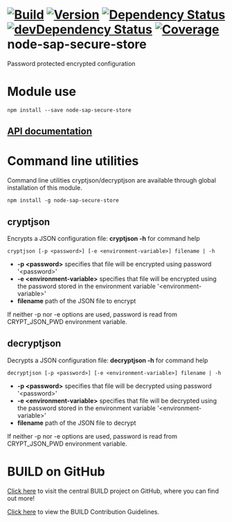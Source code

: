 [![Build](https://img.shields.io/travis/sapbuild/node-sap-secure-store.svg?style=flat-square)](http://travis-ci.org/sapbuild/node-sap-secure-store)
[![Version](https://img.shields.io/npm/v/node-sap-secure-store.svg?style=flat-square)](https://npmjs.org/package/node-sap-secure-store)
[![Dependency Status](https://david-dm.org/sapbuild/node-sap-secure-store.svg)](https://david-dm.org/sapbuild/node-sap-secure-store)
[![devDependency Status](https://david-dm.org/sapbuild/node-sap-secure-store/dev-status.svg)](https://david-dm.org/sapbuild/node-sap-secure-store#info=devDependencies)
[![Coverage](https://img.shields.io/coveralls/sapbuild/node-sap-secure-store/master.svg?style=flat-square)](https://coveralls.io/r/sapbuild/node-sap-secure-store?branch=master)
node-sap-secure-store
====================

Password protected encrypted configuration

# Module use

```
npm install --save node-sap-secure-store
```

## [API documentation](./API.md)

# Command line utilities

Command line utilities cryptjson/decryptjson are available through global installation of this module. 
 
```
npm install -g node-sap-secure-store
```

## cryptjson
Encrypts a JSON configuration file: **cryptjson -h** for command help 

```
cryptjson [-p <password>] [-e <environment-variable>] filename | -h 
```

* **-p \<password\>** specifies that file will be encrypted using password '\<password\>'
* **-e \<environment-variable\>** specifies that file will be encrypted using the password stored in the environment variable '\<environment-variable\>'
* **filename** path of the JSON file to encrypt

If neither -p nor -e options are used, password is read from CRYPT_JSON_PWD environment variable.

## decryptjson
Decrypts a JSON configuration file: **decryptjson -h** for command help 

```
decryptjson [-p <password>] [-e <environment-variable>] filename | -h 
```

* **-p \<password\>** specifies that file will be decrypted using password '\<password\>'
* **-e \<environment-variable\>** specifies that file will be decrypted using the password stored in the environment variable '\<environment-variable\>'
* **filename** path of the JSON file to decrypt

If neither -p nor -e options are used, password is read from CRYPT_JSON_PWD environment variable.



# BUILD on GitHub

[Click here](https://github.com/SAP/BUILD) to visit the central BUILD project on GitHub, where you can find out more!

[Click here](https://github.com/SAP/BUILD/blob/master/Contributing.md) to view the BUILD Contribution Guidelines. 

